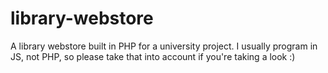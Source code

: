 # library-webstore

A library webstore built in PHP for a university project. I usually program in JS, not PHP, so please take that into account if you're taking a look :)
